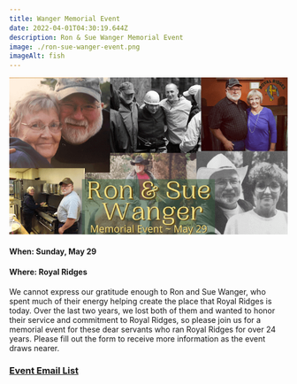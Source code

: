 ```yaml
---
title: Wanger Memorial Event
date: 2022-04-01T04:30:19.644Z
description: Ron & Sue Wanger Memorial Event
image: ./ron-sue-wanger-event.png
imageAlt: fish
---
```

![Wanger Event](ron-sue-wanger-event.png "Ron & Sue Memorial Event")

#### When: Sunday, May 29

#### Where: Royal Ridges

   We cannot express our gratitude enough to Ron and Sue Wanger, who spent much of their energy helping create the place that Royal Ridges is today. Over the last two years, we lost both of them and wanted to honor their service and commitment to Royal Ridges, so please join us for a memorial event for these dear servants who ran Royal Ridges for over 24 years. Please fill out the form to receive more information as the event draws nearer.



### [Event Email List](https://forms.gle/6LG7exfZM5iNPwyr5)
